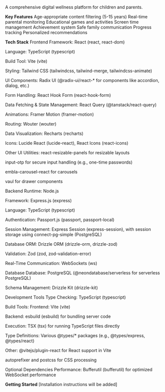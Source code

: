  A comprehensive digital wellness platform for children and parents.

**Key Features**
Age-appropriate content filtering (5-15 years)
Real-time parental monitoring
Educational games and activities
Screen time management
Achievement system
Safe family communication
Progress tracking
Personalized recommendations

**Tech Stack**
Frontend
Framework: React (react, react-dom)

Language: TypeScript (typescript)

Build Tool: Vite (vite)

Styling: Tailwind CSS (tailwindcss, tailwind-merge, tailwindcss-animate)

UI Components: Radix UI (@radix-ui/react-* for components like accordion, dialog, etc.)

Form Handling: React Hook Form (react-hook-form)

Data Fetching & State Management: React Query (@tanstack/react-query)

Animations: Framer Motion (framer-motion)

Routing: Wouter (wouter)

Data Visualization: Recharts (recharts)

Icons: Lucide React (lucide-react), React Icons (react-icons)

Other UI Utilities:
react-resizable-panels for resizable layouts

input-otp for secure input handling (e.g., one-time passwords)

embla-carousel-react for carousels

vaul for drawer components

Backend
Runtime: Node.js

Framework: Express.js (express)

Language: TypeScript (typescript)

Authentication: Passport.js (passport, passport-local)

Session Management: Express Session (express-session), with session storage using connect-pg-simple (PostgreSQL)

Database ORM: Drizzle ORM (drizzle-orm, drizzle-zod)

Validation: Zod (zod, zod-validation-error)

Real-Time Communication: WebSockets (ws)

Database
Database: PostgreSQL (@neondatabase/serverless for serverless PostgreSQL)

Schema Management: Drizzle Kit (drizzle-kit)

Development Tools
Type Checking: TypeScript (typescript)

Build Tools:
Frontend: Vite (vite)

Backend: esbuild (esbuild) for bundling server code

Execution: TSX (tsx) for running TypeScript files directly

Type Definitions: Various @types/* packages (e.g., @types/express, @types/react)

Other:
@vitejs/plugin-react for React support in Vite

autoprefixer and postcss for CSS processing

Optional Dependencies
Performance: Bufferutil (bufferutil) for optimized WebSocket performance

**Getting Started**
[Installation instructions will be added]
